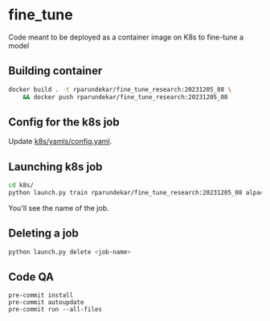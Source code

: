# fine_tune
Code meant to be deployed as a container image on K8s to fine-tune a model

## Building container
```sh
docker build . -t rparundekar/fine_tune_research:20231205_08 \
    && docker push rparundekar/fine_tune_research:20231205_08
```
## Config for the k8s job
Update [k8s/yamls/config.yaml](k8s/yamls/config.yaml).

## Launching k8s job
```sh
cd k8s/
python launch.py train rparundekar/fine_tune_research:20231205_08 alpaca_peft.yaml
```
You'll see the name of the job.

## Deleting a job
```sh
python launch.py delete <job-name>
```


## Code QA
```
pre-commit install
pre-commit autoupdate
pre-commit run --all-files
```
